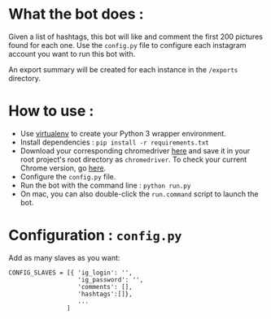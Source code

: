 # What the bot does :
Given a list of hashtags, this bot will like and comment the first 200 pictures found for each one.
Use the `config.py` file to configure each instagram account you want to run this bot with.

An export summary will be created for each instance in the `/exports` directory.

# How to use :
- Use [virtualenv](https://virtualenv.pypa.io/en/latest/) to create your Python 3 wrapper environment.
- Install dependencies : `pip install -r requirements.txt`
- Download your corresponding chromedriver [here](http://chromedriver.chromium.org/downloads) and save it in your root project's root directory as `chromedriver`. To check your current Chrome version, go [here](https://www.whatismybrowser.com/detect/what-version-of-chrome-do-i-have).
- Configure the `config.py` file.
- Run the bot with the command line : `python run.py`
- On mac, you can also double-click the `run.command` script to launch the bot.

# Configuration : `config.py`
Add as many slaves as you want: 
```
CONFIG_SLAVES = [{ 'ig_login': '',
                   'ig_password': '',
                   'comments': [],
                   'hashtags':[]}, 
                   ...
                ]
```